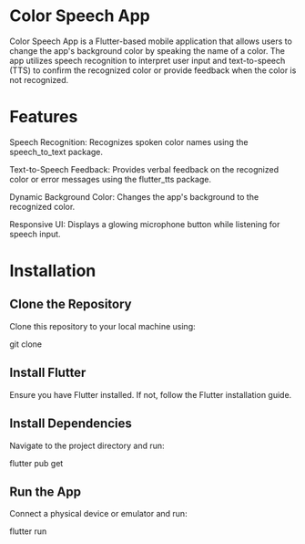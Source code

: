 
# Color Speech App
Color Speech App is a Flutter-based mobile application that allows users to change the app's background color by speaking the name of a color. The app utilizes speech recognition to interpret user input and text-to-speech (TTS) to confirm the recognized color or provide feedback when the color is not recognized.

# Features
Speech Recognition: Recognizes spoken color names using the speech_to_text package.

Text-to-Speech Feedback: Provides verbal feedback on the recognized color or error messages using the flutter_tts package.

Dynamic Background Color: Changes the app's background to the recognized color.

Responsive UI: Displays a glowing microphone button while listening for speech input.


# Installation
## Clone the Repository
Clone this repository to your local machine using:

git clone <repository-url>

## Install Flutter
Ensure you have Flutter installed. If not, follow the Flutter installation guide.

## Install Dependencies
Navigate to the project directory and run:

flutter pub get

## Run the App
Connect a physical device or emulator and run:

flutter run
